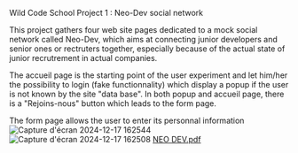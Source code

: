 Wild Code School Project 1 : Neo-Dev social network

This project gathers four web site pages dedicated to a mock social network called Neo-Dev, which aims at connecting
junior developers and senior ones or rectruters together, especially because of the actual state of junior recrutrement in actual companies.

The accueil page is the starting point of the user experiment and let him/her the possibility to login (fake functionnality) which display a popup
if the user is not known by the site "data base". In both popup and accueil page, there is a "Rejoins-nous" button which leads to the form page.

The form page allows the user to enter its personnal information![Capture d'écran 2024-12-17 162544](https://github.com/user-attachments/assets/d66b3db5-bc3e-433a-b26c-7fc51dff89cb)
![Capture d'écran 2024-12-17 162508](https://github.com/user-attachments/assets/0a0ffd34-e843-46ea-bed4-aa14021610f7)
[NEO DEV.pdf](https://github.com/user-attachments/files/18167604/NEO.DEV.pdf)
